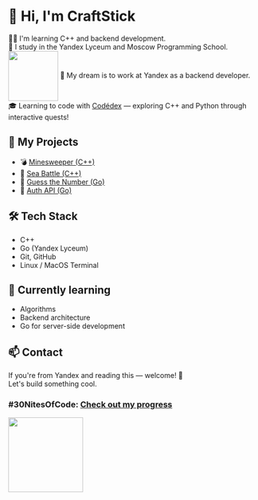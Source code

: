 # 👋 Hi, I'm CraftStick

👨‍💻 I'm learning C++ and backend development.  
🧠 I study in the Yandex Lyceum and Moscow Programming School.  
<img src="https://www.codedex.io/images/character_gifs/ea3ChSv.gif" width="100" style="vertical-align: middle;" />
💼 My dream is to work at Yandex as a backend developer.  
🎓 Learning to code with [Codédex](https://www.codedex.io) — exploring C++ and Python through interactive quests!
## 🚀 My Projects

- 💣 [Minesweeper (C++)](https://github.com/CraftStick/Minesweeper-cpp)
- 🚢 [Sea Battle (C++)](https://github.com/CraftStick/sea-battle-cpp)
- 🔢 [Guess the Number (Go)](https://github.com/CraftStick/GuessNumber-Go)
- 🔐 [Auth API (Go)](https://github.com/CraftStick/auth-api-go)
## 🛠 Tech Stack

- C++
- Go (Yandex Lyceum)
- Git, GitHub
- Linux / MacOS Terminal

## 🌱 Currently learning

- Algorithms
- Backend architecture
- Go for server-side development

## 📫 Contact

If you're from Yandex and reading this — welcome! 🙌  
Let's build something cool.
### #30NitesOfCode: [Check out my progress](https://www.codedex.io/profile/ValekaGo)

<img src="https://www.codedex.io/images/code-nights/baby-neutral-dragon.gif" width="150" />
